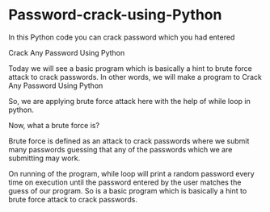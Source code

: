 # Password-crack-using-Python
In this Python code you can crack password which you had entered 


Crack Any Password Using Python

Today we will see a basic program which is basically a hint to brute force attack to crack passwords. In other words, we will make a program to Crack Any Password Using Python

So, we are applying brute force attack here with the help of while loop in python.

Now, what a brute force is?

Brute force is defined as an attack to crack passwords where we submit many passwords guessing that any of the passwords which we are submitting may work.


On running of the program, while loop will print a random password every time on execution until the password entered by the user matches the guess of our program. So is a basic program which is basically a hint to brute force attack to crack passwords.
